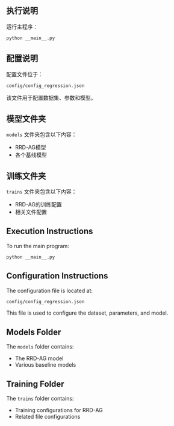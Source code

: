 ## 执行说明
运行主程序：
```bash
python __main__.py
```
## 配置说明
配置文件位于：
```bash
config/config_regression.json
```
该文件用于配置数据集、参数和模型。
## 模型文件夹
`models` 文件夹包含以下内容：
- RRD-AG模型
- 各个基线模型
## 训练文件夹
`trains` 文件夹包含以下内容：
- RRD-AG的训练配置
- 相关文件配置


## Execution Instructions
To run the main program:
```bash
python __main__.py
```
## Configuration Instructions
The configuration file is located at:
```bash
config/config_regression.json
```
This file is used to configure the dataset, parameters, and model.
## Models Folder
The `models` folder contains:
- The RRD-AG model
- Various baseline models
## Training Folder
The `trains` folder contains:
- Training configurations for RRD-AG
- Related file configurations


